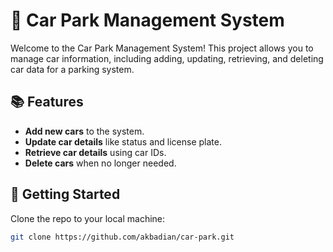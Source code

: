 # 🚗 Car Park Management System

Welcome to the Car Park Management System! This project allows you to manage car information, including adding, updating, retrieving, and deleting car data for a parking system.

## 📚 Features

- **Add new cars** to the system.
- **Update car details** like status and license plate.
- **Retrieve car details** using car IDs.
- **Delete cars** when no longer needed.

## 🚀 Getting Started

Clone the repo to your local machine:

```bash
git clone https://github.com/akbadian/car-park.git

